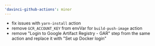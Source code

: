```yaml
---
'davinci-github-actions': minor
---
```


- fix issues with `yarn-install` action
- remove `GCR_ACCOUNT_KEY` from envVar for `build-push-image` action
- remove "Login to Google Artifact Registry - GAR" step from the same action and replace it with "Set up Docker login"
